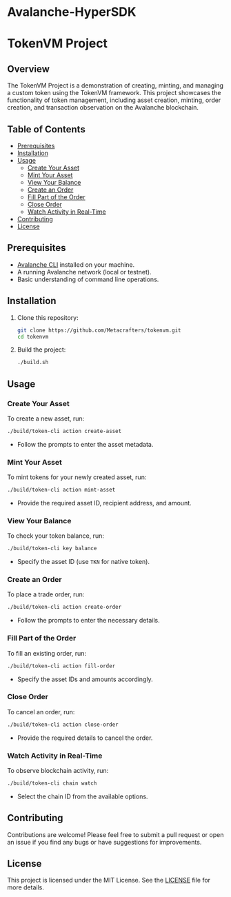 # Avalanche-HyperSDK
# TokenVM Project

## Overview

The TokenVM Project is a demonstration of creating, minting, and managing a custom token using the TokenVM framework. This project showcases the functionality of token management, including asset creation, minting, order creation, and transaction observation on the Avalanche blockchain.

## Table of Contents

- [Prerequisites](#prerequisites)
- [Installation](#installation)
- [Usage](#usage)
  - [Create Your Asset](#create-your-asset)
  - [Mint Your Asset](#mint-your-asset)
  - [View Your Balance](#view-your-balance)
  - [Create an Order](#create-an-order)
  - [Fill Part of the Order](#fill-part-of-the-order)
  - [Close Order](#close-order)
  - [Watch Activity in Real-Time](#watch-activity-in-real-time)
- [Contributing](#contributing)
- [License](#license)

## Prerequisites

- [Avalanche CLI](https://docs.avax.network/learn/avalanche-cli) installed on your machine.
- A running Avalanche network (local or testnet).
- Basic understanding of command line operations.

## Installation

1. Clone this repository:
   ```bash
   git clone https://github.com/Metacrafters/tokenvm.git
   cd tokenvm
   ```

2. Build the project:
   ```bash
   ./build.sh
   ```

## Usage

### Create Your Asset

To create a new asset, run:
```bash
./build/token-cli action create-asset
```
- Follow the prompts to enter the asset metadata.

### Mint Your Asset

To mint tokens for your newly created asset, run:
```bash
./build/token-cli action mint-asset
```
- Provide the required asset ID, recipient address, and amount.

### View Your Balance

To check your token balance, run:
```bash
./build/token-cli key balance
```
- Specify the asset ID (use `TKN` for native token).

### Create an Order

To place a trade order, run:
```bash
./build/token-cli action create-order
```
- Follow the prompts to enter the necessary details.

### Fill Part of the Order

To fill an existing order, run:
```bash
./build/token-cli action fill-order
```
- Specify the asset IDs and amounts accordingly.

### Close Order

To cancel an order, run:
```bash
./build/token-cli action close-order
```
- Provide the required details to cancel the order.

### Watch Activity in Real-Time

To observe blockchain activity, run:
```bash
./build/token-cli chain watch
```
- Select the chain ID from the available options.

## Contributing

Contributions are welcome! Please feel free to submit a pull request or open an issue if you find any bugs or have suggestions for improvements.

## License

This project is licensed under the MIT License. See the [LICENSE](LICENSE) file for more details.
